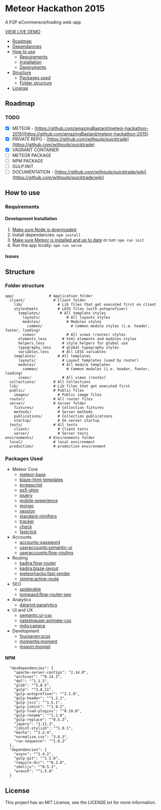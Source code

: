 # Meteor Hackathon 2015

A P2P eCommerece/trading web-app

[VIEW LIVE DEMO](http://quicktrade.meteor.com)

* [Roadmap](#roadmap)
* [Dependancies](#dependancies)
* [How to use](#how-to-use)
  * [Requirements](#requirements)
  * [Installation](#installation)
  * [Deployments](#deployments)
* [Structure](#structure)
  * [Packages used](#packages-used)
  * [Folder structure](#folder-structure)
* [License](#license)

## Roadmap

### TODO

- [x] METEOR - [https://github.com/amazingBastard/meteor-hackathon-2015](https://github.com/amazingBastard/meteor-hackathon-2015)
- [x] PRIVATE REPO - [https://github.com/withpulp/quicktrade](https://github.com/withpulp/quicktrade)
- [x] VAGRANT CONTAINER
- [ ] METEOR PACKAGE
- [ ] NPM PACKAGE
- [ ] GULP:INIT 
- [ ] DOCUMENTATION -  [https://github.com/withpulp/quicktrade/wiki](https://github.com/withpulp/quicktrade/wiki)

## How to use

### Requirements

#### Development Installation

1. [Make sure Node is downloaded](https://nodejs.org/en/download/).
2. Install dependancies: `npm install`
3. [Make sure Meteor is installed and up to date](https://www.meteor.com/install) or run: `npm run init`
4. Run the app locally: `npm run serve`

#### Issues


## Structure

### Folder structure

```
app/                # Application folder
  client/             # Client folder
    lib/                # Lib files that get executed first on client
    stylesheets         # LESS files (with autoprefixer)
      templates/         # All template styles
        layouts/            # All layouts styles
        modules/            # Modules styles
          common/             # Common module styles (i.e. header, footer, loading)
        views/              # All views (routes) styles
      elements.less       # html elements and modules styles
      helpers.less        # style helpers for global use
      typography.less     # global typography styles
      variables.less      # All LESS variables
    templates/          # All templates
      layouts/            # Layout templates (used by router)
      modules/            # All module templates
        common/             # Common modules (i.e. header, footer, loading)
      views/              # All views (routes)
  collections/        # All Collections
  lib/                # Lib files that get executed first
  public/             # Public files
    images/             # Public image files
  router/             # All router files
  server/             # Server folder
    fixtures/           # Collection fixtures
    methods/            # Server methods
    publications/       # Collection publications
    startup/            # On server startup
  tests/              # All tests
    client/             # Client tests
    server/             # Server tests
environments/       # Environments folder
  local/              # local environment
  production/         # production environment

```

### Packages Used

* Meteor Core
  * [meteor-base](http://github.com/meteor/meteor/tree/devel/packages/meteor-base)
  * [blaze-html-templates](https://github.com/meteor/meteor/tree/devel/packages/blaze-html-templates)
  * [ecmascript](https://github.com/meteor/meteor/tree/devel/packages/ecmascript)
  * [es5-shim](https://github.com/meteor/meteor/tree/devel/packages/es5-shim)
  * [jquery](https://github.com/meteor/meteor/tree/devel/packages/jquery)
  * [mobile-experience](https://github.com/meteor/meteor/tree/devel/packages/mobile-experience)
  * [mongo](https://github.com/meteor/meteor/tree/devel/packages/mongo)
  * [session](https://github.com/meteor/meteor/tree/devel/packages/session)
  * [standard-minifiers](https://github.com/meteor/meteor/tree/devel/packages/standard-minifiers)
  * [tracker](https://github.com/meteor/meteor/tree/devel/packages/tracker)
  * [check](https://github.com/meteor/meteor/tree/devel/packages/check)
  * [fastclick](http://github.com/meteor/meteor/tree/devel/packages/fastclick)
* Accounts
  * [accounts-password](https://github.com/meteor/meteor/tree/devel/packages/accounts-password)
  * [useraccounts:semantic-ui](https://github.com/meteor-useraccounts/semantic-ui)
  * [useraccounts:flow-routing](https://github.com/meteor-useraccounts/flow-routing)
* Routing
  * [kadira:flow-router](https://github.com/kadirahq/flow-router)
  * [kadira:blaze-layout](https://github.com/kadirahq/blaze-layout)
  * [meteorhacks:fast-render](https://github.com/meteorhacks/fast-render)
  * [zimme:active-route](https://github.com/zimme/meteor-active-route)
* SEO
  * [spiderable](https://github.com/meteor/meteor/tree/devel/packages/spiderable)
  * [tomwasd:flow-router-seo](https://github.com/tomwasd/flow-router-seo)
* Analytics
  * [datariot:ganalytics](https://github.com/datariot/meteor-ganalytics)
* UI and UX
  * [semantic:ui-css](https://github.com/Semantic-Org/Semantic-UI-CSS)
  * [natestrauser:animate-css](https://github.com/nate-strauser/meteor-animate-css/)
  * [mdg:camera](https://github.com/meteor/mobile-packages/tree/master/packages/mdg:camera)
* Development
  * [fourseven:scss](https://github.com/fourseven/meteor-scss)
  * [momentjs:moment](https://github.com/moment/moment)
  * [msavin:mongol](https://github.com/msavin/Mongol)


    
#### NPM

      "devDependencies": {
        "apache-server-configs": "2.14.0",
        "archiver": "^0.14.3",
        "del": "^1.1.1",
        "glob": "^5.0.5",
        "gulp": "^3.8.11",
        "gulp-autoprefixer": "^2.1.0",
        "gulp-header": "^1.2.2",
        "gulp-jscs": "^1.5.1",
        "gulp-jshint": "^1.9.2",
        "gulp-load-plugins": "^0.10.0",
        "gulp-rename": "^1.2.0",
        "gulp-replace": "^0.5.3",
        "jquery": "1.11.3",
        "jshint-stylish": "^1.0.1",
        "mocha": "^2.2.4",
        "normalize.css": "3.0.3",
        "run-sequence": "^1.0.2"
      },
	  "dependencies": {
	    "async": "^1.4.2",
	    "gulp-git": "^1.5.0",
	    "require-dir": "^0.3.0",
	    "shelljs": "^0.5.3",
	    "wrench": "^1.5.8"
	  }

## License

This project has an MIT License, see the LICENSE.txt for more information.
